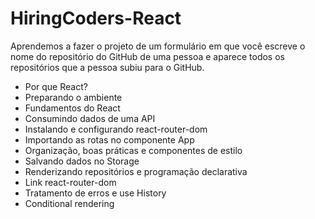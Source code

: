 # HiringCoders-React
 Aprendemos a fazer o projeto de um formulário em que você escreve o nome do repositório do GitHub de uma pessoa e aparece todos os repositórios que a pessoa subiu para o GitHub.

- Por que React?
- Preparando o ambiente
- Fundamentos do React
- Consumindo dados de uma API
- Instalando e configurando react-router-dom
- Importando as rotas no componente App
- Organização, boas práticas e componentes de estilo
- Salvando dados no Storage
- Renderizando repositórios e programação declarativa
- Link react-router-dom
- Tratamento de erros e use History
- Conditional rendering
